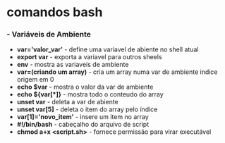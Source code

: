# comandos bash

### - Variáveis de Ambiente

- **var='valor_var'** - define uma variavel de abiente no shell atual
- **export var** - exporta a variavel para outros sheels
- **env** - mostra as variaveis de ambiente
- **var=(criando um array)** - cria um array numa var de ambiente indice origem em 0
- **echo $var** - mostra o valor da var de ambiente
- **echo ${var[*]}** - mostra todo o conteudo do array
- **unset var** - deleta a var de abiente
- **unset var[5]** - deleta o item do array pelo índice
- **var[1]='novo_item'** - insere um item no array 
- **#!/bin/bash** - cabeçalho do arquivo de script
- **chmod a+x <script.sh>** - fornece permissão para virar executável

